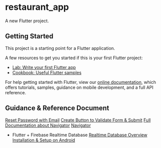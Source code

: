 # restaurant_app

A new Flutter project.

## Getting Started

This project is a starting point for a Flutter application.

A few resources to get you started if this is your first Flutter project:

- [Lab: Write your first Flutter app](https://flutter.dev/docs/get-started/codelab)
- [Cookbook: Useful Flutter samples](https://flutter.dev/docs/cookbook)

For help getting started with Flutter, view our
[online documentation](https://flutter.dev/docs), which offers tutorials,
samples, guidance on mobile development, and a full API reference.

## Guidance & Reference Document
[Reset Password with Email](https://firebase.google.com/docs/auth/android/manage-users#send_a_password_reset_email)
[Create Button to Validate Form & Submit](https://flutter.dev/docs/cookbook/forms/validation#3-create-a-button-to-validate-and-submit-the-form)
[Full Documentation about Navigator](https://api.flutter.dev/flutter/widgets/Navigator-class.html)
[Navigator](https://www.raywenderlich.com/19457817-flutter-navigator-2-0-and-deep-links)

- Flutter + Firebase Realtime Database
[Realtime Database Overview](https://firebase.flutter.dev/docs/database/overview/)
[Installation & Setup on Android](https://firebase.google.com/docs/database/android/start)  


